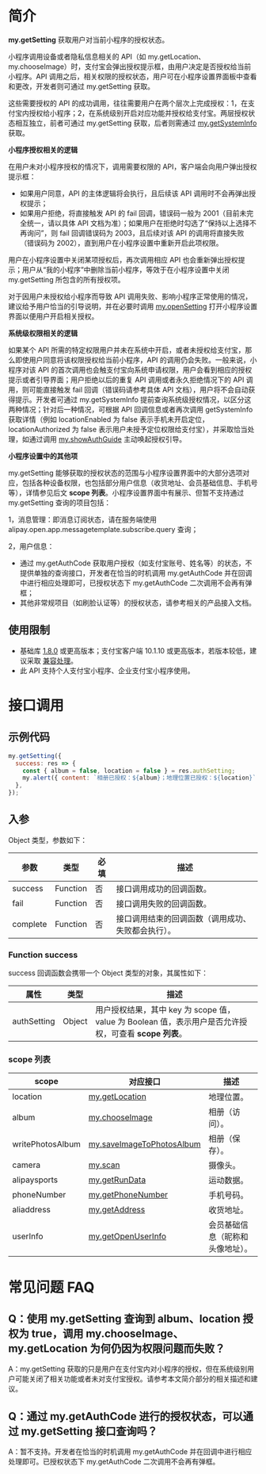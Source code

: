 # 简介

**my.getSetting** 获取用户对当前小程序的授权状态。

小程序调用设备或者隐私信息相关的 API（如 my.getLocation、my.chooseImage）时，支付宝会弹出授权提示框，由用户决定是否授权给当前小程序。API 调用之后，相关权限的授权状态，用户可在小程序设置界面板中查看和更改，开发者则可通过 my.getSetting 获取。

这些需要授权的 API 的成功调用，往往需要用户在两个层次上完成授权：1，在支付宝内授权给小程序；2，在系统级别开启对应功能并授权给支付宝。两层授权状态相互独立，前者可通过 my.getSetting 获取，后者则需通过 [my.getSystemInfo](https://opendocs.alipay.com/mini/api/system-info) 获取。

**小程序授权相关的逻辑**

在用户未对小程序授权的情况下，调用需要权限的 API，客户端会向用户弹出授权提示框：
- 如果用户同意，API 的主体逻辑将会执行，且后续该 API 调用时不会再弹出授权提示；
- 如果用户拒绝，将直接触发 API 的 fail 回调，错误码一般为 2001（目前未完全统一，请以具体 API 文档为准）；如果用户在拒绝时勾选了“保持以上选择不再询问”，则 fail 回调错误码为 2003，且后续对该 API 的调用将直接失败（错误码为 2002），直到用户在小程序设置中重新开启此项权限。

用户在小程序设置中关闭某项授权后，再次调用相应 API 也会重新弹出授权提示；用户从“我的小程序”中删除当前小程序，等效于在小程序设置中关闭 my.getSetting 所包含的所有授权项。

对于因用户未授权给小程序而导致 API 调用失败、影响小程序正常使用的情况，建议给予用户恰当的引导说明，并在必要时调用 [my.openSetting](https://opendocs.alipay.com/mini/api/qflu8f) 打开小程序设置界面以便用户开启相关授权。

**系统级权限相关的逻辑**

如果某个 API 所需的特定权限用户并未在系统中开启，或者未授权给支付宝，那么即使用户同意将该权限授权给当前小程序，API 的调用仍会失败。一般来说，小程序对该 API 的首次调用也会触支付宝向系统申请权限，用户会看到相应的授权提示或者引导界面；用户拒绝以后的重复 API 调用或者永久拒绝情况下的 API 调用，则可能直接触发 fail 回调（错误码请参考具体 API 文档），用户将不会自动获得提示。开发者可通过 my.getSystemInfo 提前查询系统级授权情况，以区分这两种情况；针对后一种情况，可根据 API 回调信息或者再次调用 getSystemInfo 获取详情（例如 locationEnabled 为 false 表示手机未开启定位，locationAuthorized 为 false 表示用户未授予定位权限给支付宝），并采取恰当处理，如通过调用 [my.showAuthGuide](https://opendocs.alipay.com/mini/api/show-auth-guide) 主动唤起授权引导。

**小程序设置中的其他项**

my.getSetting 能够获取的授权状态的范围与小程序设置界面中的大部分选项对应，包括各种设备权限，也包括部分用户信息（收货地址、会员基础信息、手机号等），详情参见后文 **scope 列表**。小程序设置界面中有展示、但暂不支持通过 my.getSetting 查询的项目包括：

1，消息管理：即消息订阅状态，请在服务端使用 alipay.open.app.messagetemplate.subscribe.query 查询；

2，用户信息：
* 通过 my.getAuthCode 获取用户授权（如支付宝账号、姓名等）的状态，不提供单独的查询接口，开发者在恰当的时机调用 my.getAuthCode 并在回调中进行相应处理即可，已授权状态下 my.getAuthCode 二次调用不会再有弹框；
* 其他非常规项目（如刷脸认证等）的授权状态，请参考相关的产品接入文档。


## 使用限制

- 基础库 [1.8.0](https://opendocs.alipay.com/mini/framework/lib) 或更高版本；支付宝客户端 10.1.10 或更高版本，若版本较低，建议采取 [兼容处理](https://opendocs.alipay.com/mini/framework/compatibility)。
- 此 API 支持个人支付宝小程序、企业支付宝小程序使用。

# 接口调用

## 示例代码

```javascript
my.getSetting({
  success: res => {
    const { album = false, location = false } = res.authSetting;
    my.alert({ content: `相册已授权：${album}；地理位置已授权：${location}` });
  },
});
```

## 入参

Object 类型，参数如下：

| **参数** | **类型** | **必填** | **描述** |
| --- | --- | --- | --- |
| success | Function | 否 | 接口调用成功的回调函数。 |
| fail | Function | 否 | 接口调用失败的回调函数。 |
| complete | Function | 否 | 接口调用结束的回调函数（调用成功、失败都会执行）。 |

### Function success

success 回调函数会携带一个 Object 类型的对象，其属性如下：

| **属性** | **类型** | **描述** |
| --- | --- | --- |
| authSetting | Object | 用户授权结果，其中 key 为 scope 值，value 为 Boolean 值，表示用户是否允许授权，可查看 **scope 列表**。 |

### scope 列表

| **scope** | **对应接口** | **描述** |
| --- | --- | --- |
| location | [my.getLocation](https://opendocs.alipay.com/mini/api/mkxuqd) | 地理位置。 |
| album | [my.chooseImage](https://opendocs.alipay.com/mini/api/media/image/my.chooseimage) | 相册（访问）。 |
| writePhotosAlbum | [my.saveImageToPhotosAlbum](https://opendocs.alipay.com/mini/api/media/image/my.saveImagetophotosalbum) | 相册（保存）。 |
| camera | [my.scan](https://opendocs.alipay.com/mini/api/scan) | 摄像头。 |
| alipaysports | [my.getRunData](https://opendocs.alipay.com/mini/api/gxuu7v) | 运动数据。 |
| phoneNumber | [my.getPhoneNumber](https://opendocs.alipay.com/mini/api/getphonenumber) | 手机号码。 |
| aliaddress | [my.getAddress](https://opendocs.alipay.com/mini/api/lymgfk) | 收货地址。 |
| userInfo | [my.getOpenUserInfo](https://opendocs.alipay.com/mini/api/ch8chh) | 会员基础信息（昵称和头像地址）。 |

# 常见问题 FAQ

## Q：使用 my.getSetting 查询到 album、location 授权为 true，调用 my.chooseImage、my.getLocation 为何仍因为权限问题而失败？

A：my.getSetting 获取的只是用户在支付宝内对小程序的授权，但在系统级别用户可能关闭了相关功能或者未对支付宝授权。请参考本文简介部分的相关描述和建议。

## Q：通过 my.getAuthCode 进行的授权状态，可以通过 my.getSetting 接口查询吗？

A：暂不支持。开发者在恰当的时机调用 my.getAuthCode 并在回调中进行相应处理即可。已授权状态下 my.getAuthCode 二次调用不会再有弹框。

